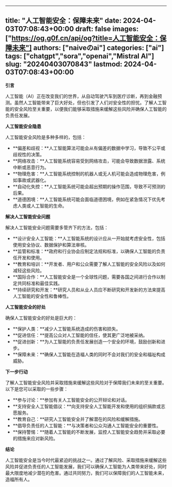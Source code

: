 
---
title: "人工智能安全：保障未来"
date: 2024-04-03T07:08:43+00:00
draft: false
images: ["https://og.g0f.cn/api/og?title=人工智能安全：保障未来"]
authors: ["naiveのai"]
categories: ["ai"]
tags: ["chatgpt","sora","openai","Mistral AI"]
slug: "20240403070843"
lastmod: 2024-04-03T07:08:43+00:00
---
**引言**

人工智能（AI）正在改变我们的世界，从自动驾驶汽车到医疗诊断，再到金融预测。虽然人工智能带来了巨大好处，但也引发了人们对安全性的担忧。了解人工智能的安全风险至关重要，以便我们能够采取措施来缓解这些风险并确保人工智能的负责任发展。

**人工智能安全隐患**

人工智能安全风险是多种多样的，包括：

* **偏差和歧视：**人工智能算法可能会从有偏差的数据中学习，导致不公平或歧视性的决策。
* **网络攻击：**人工智能系统容易受到网络攻击，可能会导致数据泄露、系统中断或恶意行为。
* **物理危害：**人工智能系统控制的机器人或无人机可能会造成物理危害，例如事故或武器化。
* **自动化失控：**人工智能系统可能会超出预期的操作范围，导致不可预测的后果。
* **道德困境：**人工智能系统可能会面临道德困境，例如在紧急情况下优先考虑人类或人工智能的生命。

**解决人工智能安全问题**

解决人工智能安全问题需要多管齐下的方法，包括：

* **设计安全人工智能：**人工智能系统的设计应从一开始就考虑安全性，包括使用安全协议、数据保护和算法审核。
* **监管和标准：**政府和行业协会应制定法规和标准，以确保人工智能的负责任开发和使用。
* **教育和培训：**开发者、用户和公众需要了解人工智能的安全风险以及如何减轻这些风险。
* **国际合作：**人工智能安全是一个全球性问题，需要各国之间进行合作以制定共同标准和最佳实践。
* **持续研究和开发：**研究人员和从业人员应不断研究和开发新的方法来提高人工智能的安全性和鲁棒性。

**人工智能安全的好处**

确保人工智能安全的好处是巨大的：

* **保护人类：**减少人工智能系统造成的伤害和损失。
* **促进信任：**提高公众对人工智能的信任，使其更广泛地被采纳。
* **促进创新：**为人工智能的负责任发展创造一个安全的环境，鼓励创新和进步。
* **保障未来：**确保人工智能在造福人类的同时不会对我们的安全和福祉构成威胁。

**下一步行动**

了解人工智能安全风险并采取措施来缓解这些风险对于保障我们未来的至关重要。以下是您可以采取的一些步骤：

* **参与讨论：**参加有关人工智能安全的公开辩论和对话。
* **支持安全人工智能倡议：**向支持安全人工智能开发和使用的组织捐款或志愿服务。
* **教育自己：**研究人工智能安全并了解潜在的风险和缓解措施。
* **倡导负责任的人工智能：**与决策者和公众沟通人工智能安全的重要性。
* **保持警惕：**随着人工智能的不断发展，监控人工智能安全趋势并采取必要的措施来应对新风险。

**结论**

人工智能安全是当今时代最紧迫的挑战之一。通过了解风险、采取措施来缓解这些风险并促进负责任的人工智能发展，我们可以确保人工智能为人类带来好处，同时最大限度地减少潜在的危害。通过共同努力，我们可以保障我们的人工智能未来，造福所有人。